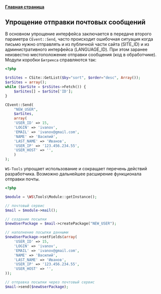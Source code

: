 #### [Главная страница](../README.md)

## Упрощение отправки почтовых сообщений

В основном упрощение интерфейса заключается в передаче второго параметра ```CEvent::Send```, часто происходит ошибочная ситуация
когда письмо нужно отправлять и из публичной части сайта (SITE_ID) и из административного интерфейса (LANGUAGE_ID). При этом заранее неизвестно
местоположение отправки сообщения (код в обработчике).  Модули коробки ```Битрикса``` справляются так:

```php
<?php

$rsSites = CSite::GetList($by="sort", $order="desc", Array());
$arSites = array();
while ($arSite = $rsSites->Fetch()) {
    $arSites[] = $arSite['ID'];
}

CEvent::Send(
    "NEW_USER",
    $arSites,
    array(
	'USER_ID' => 15,
	'LOGIN' => 'ivanov',
	'EMAIL' => 'ivanov@gmail.com',
	'NAME' => 'Василий',
	'LAST_NAME' => 'Иванов',
	'USER_IP' => '123.456.234.55',
	'USER_HOST' => '',
    )
);

```

```WS-Tools``` упрощает использование и сокращает перечень действий разработчика. Возможно дальнейшее расширение функционала отправки почты.

```php
<?php

$module = \WS\Tools\Module::getInstance();

// почтовый сервис
$mail = $module->mail();

// создание посылки
$newUserPackage = $mail->createPackage("NEW_USER");

// наполнение посылки данными
$newUserPackage->setFields(array(
	'USER_ID' => 15,
	'LOGIN' => 'ivanov',
	'EMAIL' => 'ivanov@gmail.com',
	'NAME' => 'Василий',
	'LAST_NAME' => 'Иванов',
	'USER_IP' => '123.456.234.55',
	'USER_HOST' => '',
));

// отправка посылки через почтовый сервис
$mail->send($newUserPackage);
```
